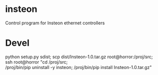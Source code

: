 insteon
=======

Control program for Insteon ethernet controllers

Devel
=====

python setup.py sdist; scp dist/Insteon-1.0.tar.gz  root@horror:/proj/src; \
ssh root@horror "cd /proj/src; \
/proj/bin/pip  uninstall -y insteon; /proj/bin/pip install Insteon-1.0.tar.gz" 
